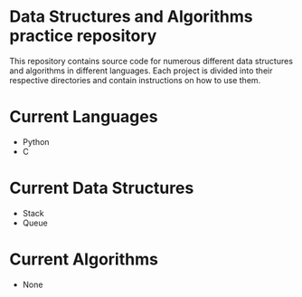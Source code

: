 # Data Structures and Algorithms practice repository
This repository contains source code for numerous different data structures and algorithms in different languages. Each project is divided into their respective directories and contain instructions on how to use them.

# Current Languages
- Python
- C

# Current Data Structures
- Stack
- Queue

# Current Algorithms
- None
